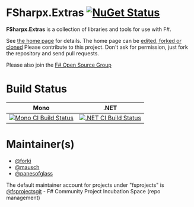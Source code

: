 # FSharpx.Extras [![NuGet Status](http://img.shields.io/nuget/v/FSharpx.Extras.svg?style=flat)](https://www.nuget.org/packages/FSharpx.Extras)

**FSharpx.Extras** is a collection of libraries and tools for use with F#.

See [the home page](http://fsprojects.github.io/FSharpx.Extras/) for details. The home page can be [edited, forked or cloned](https://github.com/fsprojects/fsharpx/tree/gh-pages)
Please contribute to this project. Don't ask for permission, just fork the repository and send pull requests.

Please also join the [F# Open Source Group](http://fsharp.github.com)


# Build Status

Mono | .NET
---- | ----
[![Mono CI Build Status](https://img.shields.io/travis/fsprojects/FSharpx.Extras/master.svg)](https://travis-ci.org/fsprojects/FSharpx.Extras) | [![.NET CI Build Status](https://img.shields.io/appveyor/ci/fsgit/FSharpx/master.svg)](https://ci.appveyor.com/project/fsgit/FSharpx)


# Maintainer(s)

- [@forki](https://github.com/forki)
- [@mausch](https://github.com/mausch)
- [@panesofglass](https://github.com/panesofglass)

The default maintainer account for projects under "fsprojects" is [@fsprojectsgit](https://github.com/fsprojectsgit) - F# Community Project Incubation Space (repo management)


